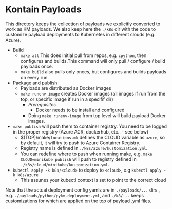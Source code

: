 # Kontain Payloads

This directory keeps the collection of payloads we explicitly converted to work as KM payloads.
We also keep here the `./k8s` dir with the code to customize payload deployments to Kubernetes in different clouds (e.g. Azure).


* Build
  * `make all` This does initial pull from repos, e.g. `cpython`, then configures and builds.This command will only pull / configure / build payloads once.
  * `make build` also pulls only onces, but configures and builds payloads on every run
* Package and publish:
  * Payloads are distributed as Docker images
  * `make runenv-image` creates Docker images (all images if run from the top, or specific image if run in a specifif dir)
    * *Prerequisites*
      * Docker needs to be install and configured
    * Doing `make runenv-image` from top level will build payload Docker images.
* `make publish` will push them to container registry. You need to be logged in the proper registry (Azure ACR, dockerhub, etc.. - see below)
  * $(TOP)/make/`locations.mk` defines the CLOUD variable as `azure`, so by default, it will try to push to Azure Container Registry.
  * Registry name is defined in `./k8s/azure/kustomization.yml`.
  * You can redefine where to push when running make, e.g.  `make CLOUD=minikube publish` will push to registry defined in `./k8s/cloud/minikube/kustomization.yml`.
* `kubectl apply -k k8s/<cloud>` to deploy to `<cloud>`, e.g `kubectl apply -k k8s/azure`
  * This assunes your kubectl context is set to point to the correct cloud


Note that the actual deployment config yamls are in `./payloads/...` dirs , e.g. `./payloads/python/pykm-deployment.yml`, and `./k8/...` keeps customizations for which are applied on the top of payload .yml files.
